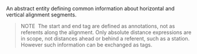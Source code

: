 ﻿An abstract entity defining common information about horizontal and vertical alignment segments.

> NOTE&nbsp; The start and end tag are defined as annotations, not as referents along the alignment. Only absolute distance expressions are in scope, not distances ahead or behind a referent, such as a station. However such information can be exchanged as tags.
